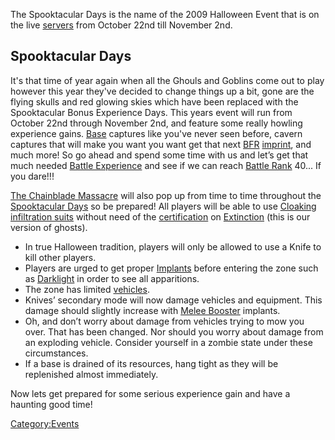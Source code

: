The Spooktacular Days is the name of the 2009 Halloween Event that is on
the live [servers](/server "wikilink") from October 22nd till November
2nd.

## Spooktacular Days

It's that time of year again when all the Ghouls and Goblins come out to
play however this year they've decided to change things up a bit, gone
are the flying skulls and red glowing skies which have been replaced
with the Spooktacular Bonus Experience Days. This years event will run
from October 22nd through November 2nd, and feature some really howling
experience gains. [Base](/Facility "wikilink") captures like you've never
seen before, cavern captures that will make you want you want get that
next [BFR](/BFR "wikilink") [imprint](/imprint "wikilink"), and much more!
So go ahead and spend some time with us and let’s get that much needed
[Battle Experience](/Battle_Experience_Points "wikilink") and see if we
can reach [Battle Rank](/Battle_Rank "wikilink") 40... If you dare!!!

[The Chainblade Massacre](/The_Chainblade_Massacre "wikilink") will also
pop up from time to time throughout the [Spooktacular
Days](/Spooktacular_Days "wikilink") so be prepared! All players will be
able to use [Cloaking infiltration suits](/Infiltration_Suit "wikilink")
without need of the [certification](/certification "wikilink") on
[Extinction](/Extinction "wikilink") (this is our version of ghosts).

- In true Halloween tradition, players will only be allowed to use a
  Knife to kill other players.
- Players are urged to get proper [Implants](/Implant "wikilink")
  before entering the zone such as [Darklight](/Darklight "wikilink")
  in order to see all apparitions.
- The zone has limited [vehicles](/vehicle "wikilink").
- Knives’ secondary mode will now damage vehicles and equipment. This
  damage should slightly increase with [Melee
  Booster](/Melee_Booster "wikilink") implants.
- Oh, and don’t worry about damage from vehicles trying to mow you
  over. That has been changed. Nor should you worry about damage from
  an exploding vehicle. Consider yourself in a zombie state under
  these circumstances.
- If a base is drained of its resources, hang tight as they will be
  replenished almost immediately.

Now lets get prepared for some serious experience gain and have a
haunting good time!

[Category:Events](/Category:Events "wikilink")
